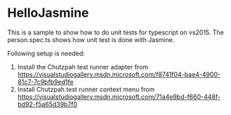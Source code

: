 # HelloJasmine

This is a sample to show how to do unit tests for typescript on vs2015. 
The person.spec.ts shows how unit test is done with Jasmine.


Following setup is needed:

1. Install the Chutzpah test runner adapter from
https://visualstudiogallery.msdn.microsoft.com/f8741f04-bae4-4900-81c7-7c9bfb9ed1fe
2. Install Chutzpah test runner context menu from
https://visualstudiogallery.msdn.microsoft.com/71a4e9bd-f660-448f-bd92-f5a65d39b7f0
